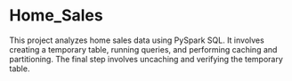 # Home_Sales
This project analyzes home sales data using PySpark SQL. It involves creating a temporary table, running queries, and performing caching and partitioning. The final step involves uncaching and verifying the temporary table. 
